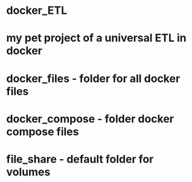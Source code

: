 # docker_ETL
# my pet project of a universal ETL in docker

# docker_files - folder for all docker files
# docker_compose - folder docker compose files
# file_share - default folder for volumes
